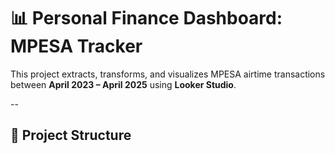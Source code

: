 # 📊 Personal Finance Dashboard: MPESA  Tracker

This project extracts, transforms, and visualizes MPESA airtime transactions between **April 2023 – April 2025** using **Looker Studio**.

--

## 📁 Project Structure


